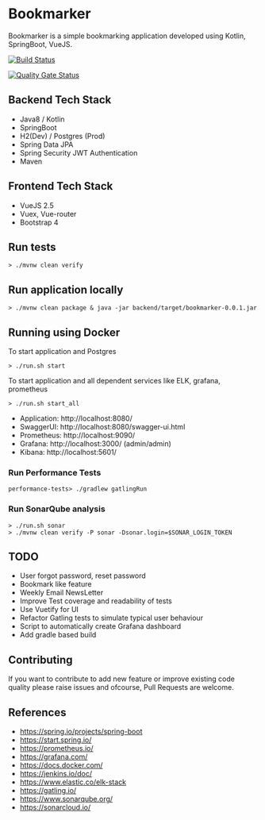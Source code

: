 # Bookmarker

Bookmarker is a simple bookmarking application developed using Kotlin, SpringBoot, VueJS.

[![Build Status](https://travis-ci.org/sivaprasadreddy/bookmarker.svg?branch=master)](https://travis-ci.org/sivaprasadreddy/bookmarker)

[![Quality Gate Status](https://sonarcloud.io/api/project_badges/measure?project=com.sivalabs%3Abookmarker&metric=alert_status)](https://sonarcloud.io/dashboard?id=com.sivalabs%3Abookmarker)

## Backend Tech Stack
* Java8 / Kotlin
* SpringBoot
* H2(Dev) / Postgres (Prod)
* Spring Data JPA
* Spring Security JWT Authentication
* Maven

## Frontend Tech Stack
* VueJS 2.5
* Vuex, Vue-router
* Bootstrap 4

## Run tests

`> ./mvnw clean verify`

## Run application locally

`> ./mvnw clean package & java -jar backend/target/bookmarker-0.0.1.jar`

## Running using Docker

To start application and Postgres

`> ./run.sh start`

To start application and all dependent services like ELK, grafana, prometheus

`> ./run.sh start_all`

* Application: http://localhost:8080/
* SwaggerUI: http://localhost:8080/swagger-ui.html
* Prometheus: http://localhost:9090/
* Grafana: http://localhost:3000/ (admin/admin)
* Kibana: http://localhost:5601/ 

### Run Performance Tests

`performance-tests> ./gradlew gatlingRun`

### Run SonarQube analysis

```
> ./run.sh sonar
> ./mvnw clean verify -P sonar -Dsonar.login=$SONAR_LOGIN_TOKEN
```

## TODO

* User forgot password, reset password
* Bookmark like feature
* Weekly Email NewsLetter
* Improve Test coverage and readability of tests
* Use Vuetify for UI
* Refactor Gatling tests to simulate typical user behaviour
* Script to automatically create Grafana dashboard
* Add gradle based build


## Contributing
If you want to contribute to add new feature or improve existing code quality please raise issues and ofcourse, Pull Requests are welcome.

## References

* https://spring.io/projects/spring-boot
* https://start.spring.io/
* https://prometheus.io/
* https://grafana.com/
* https://docs.docker.com/
* https://jenkins.io/doc/
* https://www.elastic.co/elk-stack
* https://gatling.io/
* https://www.sonarqube.org/
* https://sonarcloud.io/
